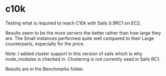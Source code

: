 # c10k

Testing what is required to reach C10k with Sails 0.9RC1 on EC2.

Results seem to be the more servers the better rather than how large they are. The Small instances
performed quite well compared to their Large counterparts, especially for the price.

Note: I added cluster support in this version of sails which is why node_modules is checked in.
Clustering is not currently used in Sails RC1.

Results are in the Benchmarks folder.
